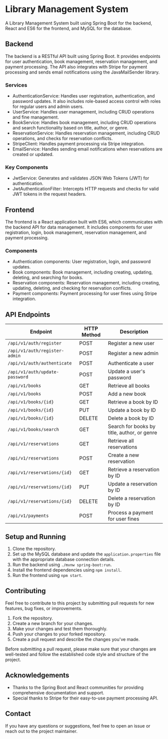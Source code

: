 # Library Management System

A Library Management System built using Spring Boot for the backend, React and ES6 for the frontend, and MySQL for the database.

## Backend

The backend is a RESTful API built using Spring Boot. It provides endpoints for user authentication, book management, reservation management, and payment processing. The API also integrates with Stripe for payment processing and sends email notifications using the JavaMailSender library.

### Services

- AuthenticationService: Handles user registration, authentication, and password updates. It also includes role-based access control with roles for regular users and admin users.
- UserService: Handles user management, including CRUD operations and fine management.
- BookService: Handles book management, including CRUD operations and search functionality based on title, author, or genre.
- ReservationService: Handles reservation management, including CRUD operations, and checks for reservation conflicts.
- StripeClient: Handles payment processing via Stripe integration.
- EmailService: Handles sending email notifications when reservations are created or updated.

### Key Components

- JwtService: Generates and validates JSON Web Tokens (JWT) for authentication.
- JwtAuthenticationFilter: Intercepts HTTP requests and checks for valid JWT tokens in the request headers.

## Frontend

The frontend is a React application built with ES6, which communicates with the backend API for data management. It includes components for user registration, login, book management, reservation management, and payment processing.

### Components

- Authentication components: User registration, login, and password updates.
- Book components: Book management, including creating, updating, deleting, and searching for books.
- Reservation components: Reservation management, including creating, updating, deleting, and checking for reservation conflicts.
- Payment components: Payment processing for user fines using Stripe integration.

## API Endpoints

| Endpoint                     | HTTP Method | Description                                    |
|------------------------------|-------------|------------------------------------------------|
| `/api/v1/auth/register`      | POST        | Register a new user                            |
| `/api/v1/auth/register-admin`| POST        | Register a new admin                           |
| `/api/v1/auth/authenticate`  | POST        | Authenticate a user                            |
| `/api/v1/auth/update-password`| POST       | Update a user's password                       |
| `/api/v1/books`              | GET         | Retrieve all books                             |
| `/api/v1/books`              | POST        | Add a new book                                 |
| `/api/v1/books/{id}`         | GET         | Retrieve a book by ID                          |
| `/api/v1/books/{id}`         | PUT         | Update a book by ID                            |
| `/api/v1/books/{id}`         | DELETE      | Delete a book by ID                            |
| `/api/v1/books/search`       | GET         | Search for books by title, author, or genre   |
| `/api/v1/reservations`       | GET         | Retrieve all reservations                      |
| `/api/v1/reservations`       | POST        | Create a new reservation                       |
| `/api/v1/reservations/{id}`  | GET         | Retrieve a reservation by ID                   |
| `/api/v1/reservations/{id}`  | PUT         | Update a reservation by ID                     |
| `/api/v1/reservations/{id}`  | DELETE      | Delete a reservation by ID                     |
| `/api/v1/payments`           | POST        | Process a payment for user fines              |

## Setup and Running
1. Clone the repository.
2. Set up the MySQL database and update the `application.properties` file with the appropriate database connection details.
3. Run the backend using `./mvnw spring-boot:run`.
4. Install the frontend dependencies using `npm install`.
5. Run the frontend using `npm start`.

## Contributing
Feel free to contribute to this project by submitting pull requests for new features, bug fixes, or improvements.

1. Fork the repository.
2. Create a new branch for your changes.
3. Make your changes and test them thoroughly.
4. Push your changes to your forked repository.
5. Create a pull request and describe the changes you've made.

Before submitting a pull request, please make sure that your changes are well-tested and follow the established code style and structure of the project.

## Acknowledgements

- Thanks to the Spring Boot and React communities for providing comprehensive documentation and support.
- Special thanks to Stripe for their easy-to-use payment processing API.

## Contact

If you have any questions or suggestions, feel free to open an issue or reach out to the project maintainer.
